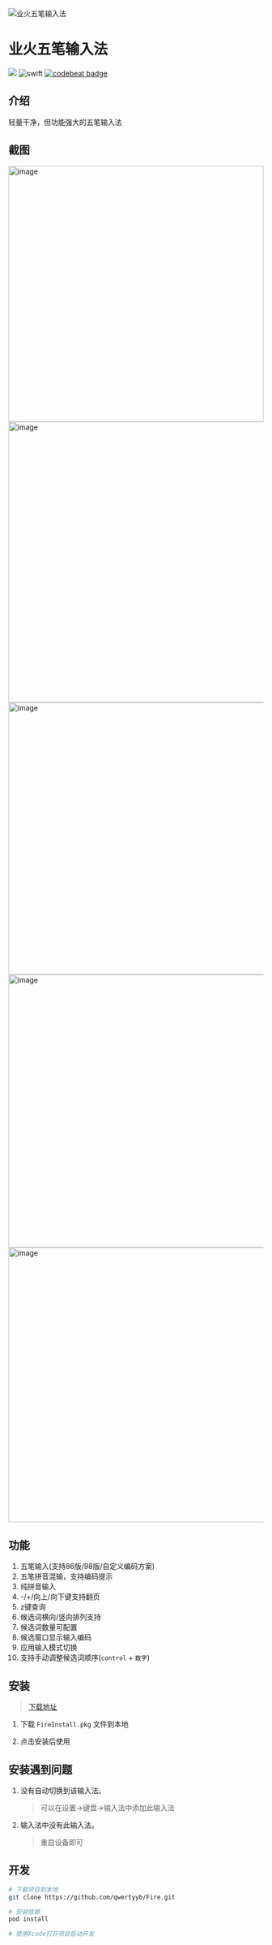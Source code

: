 ![业火五笔输入法](https://ftp.bmp.ovh/imgs/2020/10/f6411ae11c113c3f.png)

# 业火五笔输入法
![](https://github.com/qwertyyb/FireWubi/workflows/CI/badge.svg)
![swift](https://img.shields.io/badge/swift-green.svg)
[![codebeat badge](https://codebeat.co/badges/f15efd85-e85d-4f72-87ab-f204abd17412)](https://codebeat.co/projects/github-com-qwertyyb-fire-master)

## 介绍

轻量干净，但功能强大的五笔输入法

## 截图
<img width="504" alt="image" src="https://user-images.githubusercontent.com/16240729/169542300-270fe10c-b418-44a5-ab0f-3bebe8fceeb6.png">

<img width="553" alt="image" src="https://user-images.githubusercontent.com/16240729/169542920-013ea4e7-b7e2-420d-bcfb-398e1a65a507.png">

<img width="536" alt="image" src="https://user-images.githubusercontent.com/16240729/169543029-179fd02b-dbfd-407a-9a30-ae176f0eb7ad.png">

<img width="538" alt="image" src="https://user-images.githubusercontent.com/16240729/169543126-396c75c4-1090-4aec-b861-a4d555b97600.png">

<img width="541" alt="image" src="https://user-images.githubusercontent.com/16240729/169543209-d03c40c1-afde-4b4e-bd5b-e34f65d63004.png">


## 功能
1. 五笔输入(支持86版/98版/自定义编码方案)
2. 五笔拼音混输，支持编码提示
3. 纯拼音输入
3. -/+/向上/向下键支持翻页
4. z键查询
5. 候选词横向/竖向排列支持
6. 候选词数量可配置
7. 候选窗口显示输入编码
8. 应用输入模式切换
9. 支持手动调整候选词顺序(`control` + `数字`)


## 安装
> [下载地址](https://github.com/qwertyyb/Fire/releases)

1. 下载 `FireInstall.pkg` 文件到本地

2. 点击安装后使用


## 安装遇到问题
1. 没有自动切换到该输入法。
    > 可以在设置->键盘->输入法中添加此输入法

2. 输入法中没有此输入法。
    > 重启设备即可


## 开发
```bash
# 下载项目到本地
git clone https://github.com/qwertyyb/Fire.git

# 安装依赖
pod install

# 使用Xcode打开项目启动开发
```
